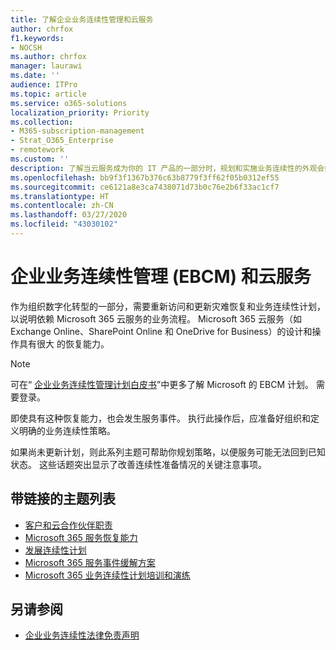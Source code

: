 ```yaml
---
title: 了解企业业务连续性管理和云服务
author: chrfox
f1.keywords:
- NOCSH
ms.author: chrfox
manager: laurawi
ms.date: ''
audience: ITPro
ms.topic: article
ms.service: o365-solutions
localization_priority: Priority
ms.collection:
- M365-subscription-management
- Strat_O365_Enterprise
- remotework
ms.custom: ''
description: 了解当云服务成为你的 IT 产品的一部分时，规划和实施业务连续性的外观会如何不同。
ms.openlocfilehash: bb9f3f1367b376c63b8779f3ff62f05b0312ef55
ms.sourcegitcommit: ce6121a8e3ca7438071d73b0c76e2b6f33ac1cf7
ms.translationtype: HT
ms.contentlocale: zh-CN
ms.lasthandoff: 03/27/2020
ms.locfileid: "43030102"
---
```

# <a name="enterprise-business-continuity-management-ebcm-with-cloud-services"></a>企业业务连续性管理 (EBCM) 和云服务

作为组织数字化转型的一部分，需要重新访问和更新灾难恢复和业务连续性计划，以说明依赖 Microsoft 365 云服务的业务流程。 Microsoft 365 云服务（如 Exchange Online、SharePoint Online 和 OneDrive for Business）的设计和操作具有很大 的恢复能力。

> [!NOTE]
> 可在“ [企业业务连续性管理计划白皮书](https://go.microsoft.com/fwlink/?linkid=2121521)”中更多了解 Microsoft 的 EBCM 计划。 需要登录。

即使具有这种恢复能力，也会发生服务事件。 执行此操作后，应准备好组织和定义明确的业务连续性策略。

如果尚未更新计划，则此系列主题可帮助你规划策略，以便服务可能无法回到已知状态。 这些话题突出显示了改善连续性准备情况的关键注意事项。

## <a name="list-of-topics-with-links"></a>带链接的主题列表

- [客户和云合作伙伴职责](ebcm-customer-and-cloud-partner-ebcm-responsibilities.md)
- [Microsoft 365 服务恢复能力](ebcm-m365-service-resiliency.md)
- [发展连续性计划](ebcm-developing-your-ebcm-plan.md)
- [Microsoft 365 服务事件缓解方案](ebcm-microsoft-365-mitigations.md)
- [Microsoft 365 业务连续性计划培训和演练](ebcm-enterprise-business-continuity-management-plan-rehearsal-and-user-training.md)

## <a name="see-also"></a>另请参阅

- [企业业务连续性法律免责声明](ebcm-legal-disclaimer.md)
